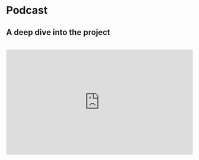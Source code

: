 # Podcast
## A deep dive into the project
<br>


<div style="width: 100%; min-width: 400px; max-width: 1300px;">
<div style="position: relative; width: 100%; overflow: hidden; padding-top: 56.25%;">

<iframe style="position: absolute; top: 0; left: 0; right: 0; width: 100%; height: 100%; border: none;" src="https://www.youtube.com/embed/IF1-2b7dGyo?si=iDVaIYEgCSJCgtWe" title="YouTube video player" frameborder="0" allow="accelerometer; autoplay; clipboard-write; encrypted-media; gyroscope; picture-in-picture; web-share" referrerpolicy="strict-origin-when-cross-origin" allowfullscreen></iframe>

</div>
</div>